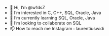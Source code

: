 - 👋 Hi, I’m @w1dsZ
- 👀 I’m interested in C, C++, SQL, Oracle, Java
- 🌱 I’m currently learning SQL, Oracle, Java
- 💞️ I’m looking to collaborate on SQL
- 📫 How to reach me Instagram : laurentiuswidi

<!---
w1dsZ/w1dsZ is a ✨ special ✨ repository because its `README.md` (this file) appears on your GitHub profile.
You can click the Preview link to take a look at your changes.
--->
